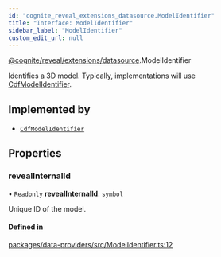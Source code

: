```yaml
---
id: "cognite_reveal_extensions_datasource.ModelIdentifier"
title: "Interface: ModelIdentifier"
sidebar_label: "ModelIdentifier"
custom_edit_url: null
---
```


[@cognite/reveal/extensions/datasource](../modules/cognite_reveal_extensions_datasource.md).ModelIdentifier

Identifies a 3D model. Typically, implementations will use [CdfModelIdentifier](../classes/cognite_reveal_extensions_datasource.CdfModelIdentifier.md).

## Implemented by

- [`CdfModelIdentifier`](../classes/cognite_reveal_extensions_datasource.CdfModelIdentifier.md)

## Properties

### revealInternalId

• `Readonly` **revealInternalId**: `symbol`

Unique ID of the model.

#### Defined in

[packages/data-providers/src/ModelIdentifier.ts:12](https://github.com/cognitedata/reveal/blob/8cfa4004b/viewer/packages/data-providers/src/ModelIdentifier.ts#L12)

